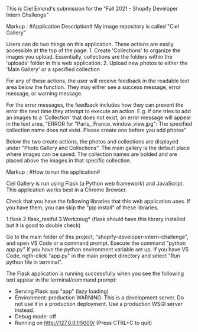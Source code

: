 This is Ciel Emond's submission for the "Fall 2021 - Shopify Developer Intern Challenge"

Markup : #Application Description#
My image repository is called "Ciel Gallery"

Users can do two things on this application. These actions are easily accessible at the top of the page:
    1. Create 'Collections' to organize the images you upload. Essentially, collections are the folders within the 'uploads' folder in this web application.
    2. Upload new photos to either the 'Main Gallery' or a specified collection

For any of these actions, the user will receive feedback in the readable text area below the function. They may either see a success message, error message, or warning message. 

For the error messages, the feedback includes how they can prevent the error the next time they attempt to execute an action. E.g. if one tries to add an images to a 'Collection' that does not exist, an error message will appear in the text area, "ERROR for "Paris,_France_window_view.jpg": The specified collection name does not exist. Please create one before you add photos"

Below the two create actions, the photos and collections are displayed under "Photo Gallery and Collections". The main gallery is the default place where images can be saved. The collection names are bolded and are placed above the images in that specific collection.

Markup :  #How to run the application#

Ciel Gallery is run using Flask (a Python web framework) and JavaScript. This application works best in a Chrome Browser.

Check that you have the following libraries that this web application uses. If you have them, you can skip the "pip install" of these libraries.

1.flask
2.flask_restful
3.Werkzeug* (flask should have this library installed but it is good to double check)

Go to the main folder of this project, "shopify-developer-intern-challenge", and open VS Code or a command prompt.
Execute the command "python app.py" if you have the python environment variable set up. If you have VS Code, rigth-click "app.py" in the main project directory and select "Run python file in terminal".

The Flask application is running successfully when you see the following text appear in the terminal/command prompt:

* Serving Flask app "app" (lazy loading)
 * Environment: production
   WARNING: This is a development server. Do not use it in a production deployment.
   Use a production WSGI server instead.
 * Debug mode: off
 * Running on http://127.0.0.1:5000/ (Press CTRL+C to quit)